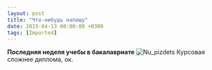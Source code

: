 ```yaml
---
layout: post
title: "Что-нибудь напишу"
date: 2015-04-13 00:00:00 +0300
tags: [Imported]
---
```


**Последняя неделя учебы в бакалавриате**
![Nu_pizdets](https://vlaim.s3.amazonaws.com/uploads/2015/04/Nu_pizdets.gif)
Курсовая сложнее диплома, ок.